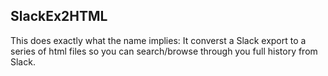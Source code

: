 ## SlackEx2HTML ##
This does exactly what the name implies: It converst a Slack export to a series of html files so you can search/browse through you full history from Slack. 
